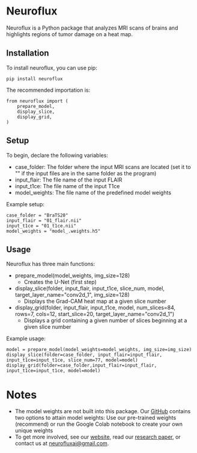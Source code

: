 # Neuroflux
Neuroflux is a Python package that analyzes MRI scans of brains and highlights regions of tumor damage on a heat map.

## Installation
To install neuroflux, you can use pip:

```
pip install neuroflux
```

The recommended importation is:
```
from neuroflux import (
    prepare_model,
    display_slice,
    display_grid,
)
```

## Setup
To begin, declare the following variables:
- case_folder: The folder where the input MRI scans are located (set it to "" if the input files are in the same folder as the program)
- input_flair: The file name of the input FLAIR
- input_t1ce: The file name of the input T1ce
- model_weights: The file name of the predefined model weights

Example setup:
```
case_folder = "BraTS20"
input_flair = "01_flair.nii"
input_t1ce = "01_t1ce.nii"
model_weights = "model_.weights.h5"
```

## Usage
Neuroflux has three main functions:
- prepare_model(model_weights, img_size=128)
    - Creates the U-Net (first step)
- display_slice(folder, input_flair, input_t1ce, slice_num, model, target_layer_name="conv2d_1", img_size=128)
    - Displays the Grad-CAM heat map at a given slice number
- display_grid(folder, input_flair, input_t1ce, model, num_slices=84, rows=7, cols=12, start_slice=20, target_layer_name="conv2d_1")
    - Displays a grid containing a given number of slices beginning at a given slice number

Example usage:
```
model = prepare_model(model_weights=model_weights, img_size=img_size)
display_slice(folder=case_folder, input_flair=input_flair, input_t1ce=input_t1ce, slice_num=77, model=model)
display_grid(folder=case_folder,input_flair=input_flair, input_t1ce=input_t1ce, model=model)
```

# Notes
- The model weights are not built into this package. Our [GitHub](https://github.com/Neuroflux-AI/neuroflux) contains two options to attain model weights: Use our pre-trained weights (recommend) or run the Google Colab notebook to create your own unique weights
- To get more involved, see our [website](neurofluxai.org), read our [research paper](http://doi.org/10.36838/v7i6.64), or contact us at neurofluxai@gmail.com.
